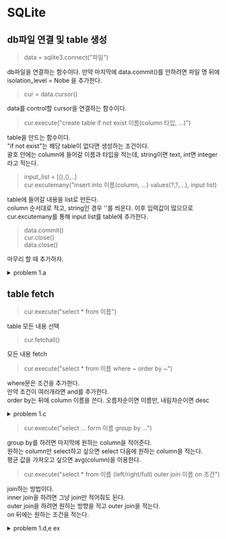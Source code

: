 # SQLite

## db파일 연결 및 table 생성

>data = sqlite3.connect("파일")

db파일을 연결하는 함수이다. 만약 마지막에 data.commit()를 안하려면 파일 명 뒤에 isolation_level = Nobe 을 추가한다.    
>cur = data.cursor()  

data를 control할 cursor을 연결하는 함수이다.  

>cur.execute("create table if not exist 이름(column 타입, ...)")

table을 만드는 함수이다.  
"if not exist"는 해당 table이 없다면 생성하는 조건이다.  
괄호 안에는 column에 들어갈 이름과 타입을 적는데, string이면 text, int면 integer 라고 적는다.  

> input_list = [(),(),..]  
cur.excutemany("insert into 이름(column, ...) values(?,?,...), input list)

table에 들어갈 내용을 list로 만든다.  
column 순서대로 적고, string인 경우 ''를 씌운다.
이후 입력값이 많으므로 cur.excutemany를 통해 input list를 table에 추가한다. 

>data.commit()  
cur.close()  
data.close()  

마무리 할 때 추가하자. 

<details>
<summary> problem 1.a </summary>
<div markdown="1">

```python
def create() -> None:
    '''
        create() connects a database named |titanic.db| and creates a table |Company| in it.

        Columns and data types of table |Company| are as follow:
            |Employee|   - string
            |Department| - string
            |Salary|     - int
            |Gender|     - string
        
        The order of data insertion does not matter.
    '''
    # BEGIN_YOUR_CODE
    
    data = sqlite3.connect("titanic.db")
    cur = data.cursor()
    cur.execute("create table if not exists Company(Employee text, Department text, Salary integer, Gender text)")
    input_list = [('John', 'sales', 5000, 'M'), 
            ('Allen', 'accounting', 6000, 'M'), 
            ('Martin', 'research', 3500, 'M'), 
            ('Mary', 'sales', 5500, 'F'), 
            ('Smith', 'research', 4500, 'M')]
    cur.executemany("insert into Company (Employee, Department, Salary, Gender) values(?,?,?,?)", input_list)
    data.commit()
    cur.close()
    data.close()
    
    # END_YOUR_CODE
    
create()
```

</div>
</details>  

## table fetch

>cur.execute("select * from 이름")

table 모든 내용 선택

>cur.fetchall()

모든 내용 fetch

>cur.execute("select * from 이름 where ~ order by ~")

where문은 조건을 추가한다.  
만약 조건이 여러개라면 and를 추가한다.  
order by는 뒤에 column 이름을 쓴다. 오름차순이면 이름만, 내림차순이면 desc  

<details>
<summary> problem 1.c </summary>
<div markdown="1">

```python
def select2() -> List[Tuple[int, str, int, int]]:
    '''
        select2() fetches all data satisfying certain condition from table |Titatic| in database |titanic.db|
            and returns them as a list of tuples.

        Columns and data types of table |Titanic| are as follow:
            |Pclass|   - int
            |Name|     - string
            |Survived| - int
            |Age|      - int
        
        The returned list should be formatted as follow:
            [ Tuple_1, ..., Tuple_N ]
            where N is # of fetched data and
            Tuple_n = ( |Pclass|, |Name|, |Survived|, |Age| ), |Survived| == 1, |Age| < 65
            for 1 <= n <= N.

        The tuples should be arranged in ascending order of |Age|.
        The order of tuples with the same |Age| does not matter.
    '''
    # BEGIN_YOUR_CODE
    
    data = sqlite3.connect("titanic.db")
    cur = data.cursor()
    cur.execute("select * from Titanic where Survived == 1 and Age < 65 order by Age")
    return (cur.fetchall())

    # END_YOUR_CODE

select2()
```

</div>
</details> 

>cur.execute("select ... form 이름 group by ...")

group by를 하려면 마지막에 원하는 column을 적어준다.  
원하는 column만 select하고 싶으면 select 다음에 원하는 column을 적는다.  
평균 값을 가져오고 싶으면 avg(column)을 이용한다.  

>cur.execute("select * from 이름 (left/right/full) outer join 이름 on 조건")

join하는 방법이다.  
inner join을 하려면 그냥 join만 적어줘도 된다.  
outer join을 하려면 원하는 방향을 적고 outer join을 적는다.  
on 뒤에는 원하는 조건을 적는다.  

<details>
<summary> problem 1.d,e ex </summary>
<div markdown="1">

```python

cur.execute("select Pclass, avg(Age) from Titanic group by Pclass")
cur.execute("select * from Company left outer join Titanic on Company.Employee == Titanic.Name")

```

</div>
</details> 

